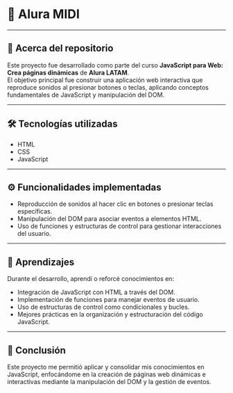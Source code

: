 # 📌 Alura MIDI

---

## 📂 Acerca del repositorio

Este proyecto fue desarrollado como parte del curso **JavaScript para Web: Crea páginas dinámicas** de **Alura LATAM**.  
El objetivo principal fue construir una aplicación web interactiva que reproduce sonidos al presionar botones o teclas, aplicando conceptos fundamentales de JavaScript y manipulación del DOM.

---

## 🛠️ Tecnologías utilizadas

- HTML  
- CSS  
- JavaScript

---

## ⚙️ Funcionalidades implementadas

- Reproducción de sonidos al hacer clic en botones o presionar teclas específicas.  
- Manipulación del DOM para asociar eventos a elementos HTML.  
- Uso de funciones y estructuras de control para gestionar interacciones del usuario.

---

## 🚀 Aprendizajes

Durante el desarrollo, aprendí o reforcé conocimientos en:

- Integración de JavaScript con HTML a través del DOM.  
- Implementación de funciones para manejar eventos de usuario.  
- Uso de estructuras de control como condicionales y bucles.  
- Mejores prácticas en la organización y estructuración del código JavaScript.

---

## 🎯 Conclusión

Este proyecto me permitió aplicar y consolidar mis conocimientos en JavaScript, enfocándome en la creación de páginas web dinámicas e interactivas mediante la manipulación del DOM y la gestión de eventos.
